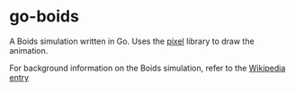 # go-boids

A Boids simulation written in Go. Uses the [pixel](https://github.com/faiface/pixel) library to draw the animation.

For background information on the Boids simulation, refer to the [Wikipedia entry](https://en.wikipedia.org/wiki/Boids)
